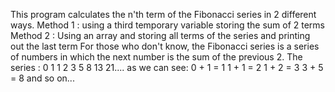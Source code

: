 This program calculates the n'th term of the Fibonacci series in 2 different ways.
Method 1 : using a third temporary variable storing the sum of 2 terms
Method 2 : Using an array and storing all terms of the series and printing out the last term
For those who don't know, the Fibonacci series is a series of numbers in which the next number is the sum of the previous 2.
The series : 0 1 1 2 3 5 8 13 21....
as we can see:
0 + 1 = 1
1 + 1 = 2
1 + 2 = 3
3 + 5 = 8
and so on...
